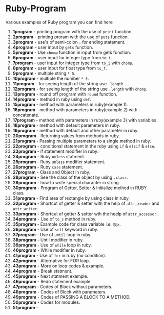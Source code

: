# Ruby-Program
Various examples of Ruby program you can find here

1. **1program** - printing program with the use of `print` function.
2. **2program** - printing proram with the use of `puts` function.
3. **3program** - use's of semi-colon `;` for ending statement.
4. **4program** - user input by `gets` function.
5. **5program** - Use `chomp` function in input from gets function.
6. **6program** - user input for integer type from `to_i`.
7. **7program** - user input for integer type from `to_i` with `chomp`.
8. **8program** - user input for float type from `to_f`.
9. **9program** - multiple string `* 5`.
10. **10program** - multiple the number `* 5`.
11. **11program** - for seeing length of the string use `.length`.
12. **12program** - for seeing length of the string use `.length` with `chomp`.
13. **13program** - round off program with `round` function.
14. **14program** - method in ruby using `def`.
15. **15program** - method with parameters in ruby(example 1).
16. **16program** - method with parameters in ruby(example 2) with concatenate.
17. **17program** - method with parameters in ruby(example 3) with variables.
18. **18program** - method with default parameters in ruby.
19. **19program** - method with default and other parameter in ruby.
20. **20program** - Returning values from methods in ruby.
21. **21program** - Passing multiple parameters to a single method in ruby.
22. **22program** - conditional statement in the ruby using `if` & `elsif` & `else`.
23. **23program** - if statement modifier in ruby.
24. **24program** - Ruby `unless` statment.
25. **25program** - Ruby `unless` modifier statement.
26. **26program** - Ruby `case` statement.
27. **27program** - Class and Object in ruby.
28. **28program** - See the class of the object by using `.class`.
29. **29program** - how to write special character in string.
30. **30program** - Program of Getter, Setter & Initialize method in RUBY class.
31. **31program** - Find area of rectangle by using class in ruby.
32. **32program** - Shortcut of getter & setter with the help of `attr_reader` and `attr_writer`.
33. **33program** - Shortcut of getter & setter wth the heelp of `attr_accessor`.
34. **34program** - Use of `to_s` method in ruby.
35. **35program** - Example code for class variable i.e. `@@x`.
36. **36program** - Use of `self` keyword in ruby.
37. **37program** - Use of `until` loop in ruby.
38. **38program** - Until modifier in ruby.
39. **39program** - Use of `while` loop in ruby.
40. **40program** - While modifier in ruby.
41. **41program** - Use of `for` in ruby (no condition).
42. **42program** - Alternative for FOR loop.
43. **43program** - More on loop codes & example.
44. **44program** - Break statment.
45. **45program** - Next statment example.
46. **46program** - Redo statement example.
47. **47program** - Codes of Block without parameters.
48. **48program** - Codes of Block with parameters.
49. **49program** - Codes of PASSING A BLOCK TO A METHOD.
50. **50program** - Codes for modules.
51. **51program** - 
